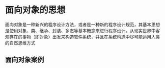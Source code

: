 # 面向对象的思想
面向对象是一种新兴的程序设计方法，或者是一种新的程序设计规范，其基本思想是使用对象、类、继承、封装、多态等基本概念来进行程序设计。从现实世界中客观存在的事物（即对象）出发来构造软件系统，并且在系统构造中尽可能运用人类的自然思维方式

## 面向对象案例
